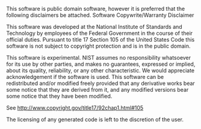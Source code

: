 This software is public domain software, however it is preferred
that the following disclaimers be attached.
Software Copywrite/Warranty Disclaimer

This software was developed at the National Institute of Standards and
Technology by employees of the Federal Government in the course of their
official duties. Pursuant to title 17 Section 105 of the United States
Code this software is not subject to copyright protection and is in the
public domain.

This software is experimental. NIST assumes no responsibility whatsoever 
for its use by other parties, and makes no guarantees, expressed or 
implied, about its quality, reliability, or any other characteristic. 
We would appreciate acknowledgement if the software is used. 
This software can be redistributed and/or modified freely provided 
that any derivative works bear some notice that they are derived from it, 
and any modified versions bear some notice that they have been modified.

 See http://www.copyright.gov/title17/92chap1.html#105

The licensing of any generated code is left to the discretion of the user.

